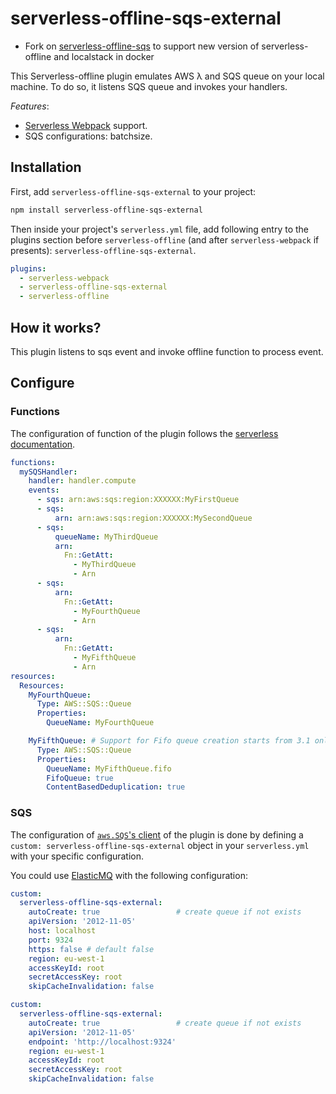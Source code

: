 # serverless-offline-sqs-external

- Fork on [serverless-offline-sqs](https://github.com/CoorpAcademy/serverless-plugins/tree/master/packages/serverless-offline-sqs) to support new version of serverless-offline and localstack in docker

This Serverless-offline plugin emulates AWS λ and SQS queue on your local machine. To do so, it listens SQS queue and invokes your handlers.

_Features_:

- [Serverless Webpack](https://github.com/serverless-heaven/serverless-webpack/) support.
- SQS configurations: batchsize.

## Installation

First, add `serverless-offline-sqs-external` to your project:

```sh
npm install serverless-offline-sqs-external
```

Then inside your project's `serverless.yml` file, add following entry to the plugins section before `serverless-offline` (and after `serverless-webpack` if presents): `serverless-offline-sqs-external`.

```yml
plugins:
  - serverless-webpack
  - serverless-offline-sqs-external
  - serverless-offline
```

## How it works?
This plugin listens to sqs event and invoke offline function to process event.

## Configure

### Functions

The configuration of function of the plugin follows the [serverless documentation](https://serverless.com/framework/docs/providers/aws/events/sqs/).

```yml
functions:
  mySQSHandler:
    handler: handler.compute
    events:
      - sqs: arn:aws:sqs:region:XXXXXX:MyFirstQueue
      - sqs:
          arn: arn:aws:sqs:region:XXXXXX:MySecondQueue
      - sqs:
          queueName: MyThirdQueue
          arn:
            Fn::GetAtt:
              - MyThirdQueue
              - Arn
      - sqs:
          arn:
            Fn::GetAtt:
              - MyFourthQueue
              - Arn
      - sqs:
          arn:
            Fn::GetAtt:
              - MyFifthQueue
              - Arn
resources:
  Resources:
    MyFourthQueue:
      Type: AWS::SQS::Queue
      Properties:
        QueueName: MyFourthQueue

    MyFifthQueue: # Support for Fifo queue creation starts from 3.1 only
      Type: AWS::SQS::Queue
      Properties:
        QueueName: MyFifthQueue.fifo
        FifoQueue: true
        ContentBasedDeduplication: true
```

### SQS

The configuration of [`aws.SQS`'s client](https://docs.aws.amazon.com/AWSJavaScriptSDK/latest/AWS/SQS.html#constructor-property) of the plugin is done by defining a `custom: serverless-offline-sqs-external` object in your `serverless.yml` with your specific configuration.

You could use [ElasticMQ](https://github.com/adamw/elasticmq) with the following configuration:

```yml
custom:
  serverless-offline-sqs-external:
    autoCreate: true                 # create queue if not exists
    apiVersion: '2012-11-05'
    host: localhost
    port: 9324
    https: false # default false
    region: eu-west-1
    accessKeyId: root
    secretAccessKey: root
    skipCacheInvalidation: false
```

```yml
custom:
  serverless-offline-sqs-external:
    autoCreate: true                 # create queue if not exists
    apiVersion: '2012-11-05'
    endpoint: 'http://localhost:9324'
    region: eu-west-1
    accessKeyId: root
    secretAccessKey: root
    skipCacheInvalidation: false
```
